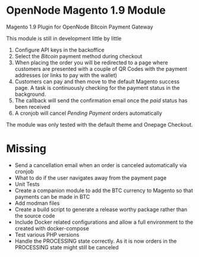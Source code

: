 # OpenNode Magento 1.9 Module
Magento 1.9 Plugin for OpenNode Bitcoin Payment Gateway

This module is still in development little by little

1. Configure API keys in the backoffice
2. Select the *Bitcoin* payment method during checkout
3. When placing the order you will be redirected to a page where customers are presented with 
a couple of QR Codes with the payment addresses (or links to pay with the wallet)
4. Customers can pay and then move to the default Magento success page. A task is continuously checking for the payment status in the background.
5. The callback will send the confirmation email once the *paid* status has been received
6. A cronjob will cancel *Pending Payment* orders automatically

The module was only tested with the default theme and Onepage Checkout.

# Missing

- Send a cancellation email when an order is canceled automatically via cronjob
- What to do if the user navigates away from the payment page
- Unit Tests
- Create a companion module to add the BTC currency to Magento so that payments can be made in BTC
- Add modman files
- Create a build script to generate a release worthy package rather than the source code
- Include Docker related configurations and allow a full environment to the created with docker-compose
- Test various PHP versions
- Handle the PROCESSING state correctly. As it is now orders in the PROCESSING state might still be canceled